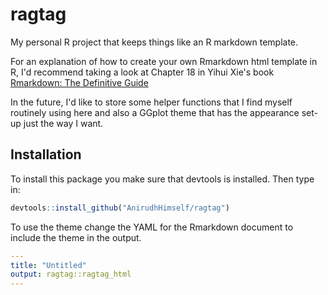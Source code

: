 # ragtag
My personal R project that keeps things like an R markdown template.

For an explanation of how to create your own Rmarkdown html template in R, I'd recommend taking a look at Chapter 18 in Yihui Xie's book [Rmarkdown: The Definitive Guide](https://bookdown.org/yihui/rmarkdown/new-formats.html)

In the future, I'd like to store some helper functions that I find myself routinely using here and also a GGplot theme that has the appearance set-up just the way I want.


## Installation

To install this package you make sure that devtools is installed. Then type in:

```r
devtools::install_github("AnirudhHimself/ragtag")
```

To use the theme change the YAML for the Rmarkdown document to include the theme in the output.

```YAML
---
title: "Untitled"
output: ragtag::ragtag_html
---

```
